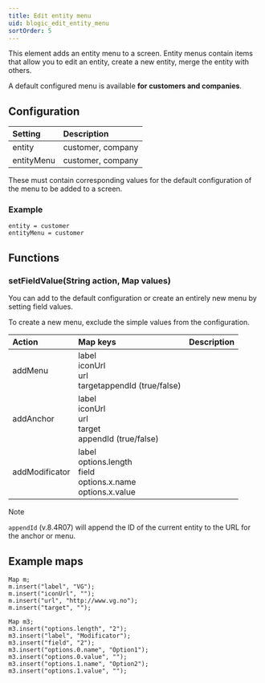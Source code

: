 ```yaml
---
title: Edit entity menu
uid: blogic_edit_entity_menu
sortOrder: 5
---
```


This element adds an entity menu to a screen. Entity menus contain items that allow you to edit an entity, create a new entity, merge the entity with others.

A default configured menu is available **for customers and companies**.

## Configuration

| Setting    | Description       |
|:-----------|:------------------|
| entity     | customer, company |
| entityMenu | customer, company |

These must contain corresponding values for the default configuration of the menu to be added to a screen.

### Example

```crmscript
entity = customer
entityMenu = customer
```

## Functions

### setFieldValue(String action, Map values)

You can add to the default configuration or create an entirely new menu by setting field values.

To create a new menu, exclude the simple values from the configuration.

| Action         | Map keys               | Description                                         |
|:---------------|:-----------------------|:----------------------------------------------------|
| addMenu        | label<br/>iconUrl<br/>url<br/>target<be/>appendId (true/false)            |  |
| addAnchor      | label<br/>iconUrl<br/>url<br/>target<br/>appendId (true/false)            |  |
| addModificator | label<br/>options.length<br/>field<br/>options.x.name<br/>options.x.value |  |

> [!NOTE]
> `appendId` (v.8.4R07) will append the ID of the current entity to the URL for the anchor or menu.

## Example maps

```crmscript
Map m;
m.insert("label", "VG");
m.insert("iconUrl", "");
m.insert("url", "http://www.vg.no");
m.insert("target", "");

Map m3;
m3.insert("options.length", "2");
m3.insert("label", "Modificator");
m3.insert("field", "2");
m3.insert("options.0.name", "Option1");
m3.insert("options.0.value", "");
m3.insert("options.1.name", "Option2");
m3.insert("options.1.value", "");
```
